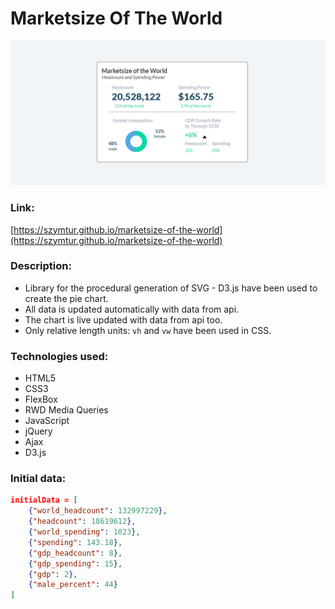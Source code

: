 # Marketsize Of The World

![](img/preview.png)

### Link:
[https://szymtur.github.io/marketsize-of-the-world](https://szymtur.github.io/marketsize-of-the-world)

### Description:
- Library for the procedural generation of SVG - D3.js have been used to create the pie chart.
- All data is updated automatically with data from api.
- The chart is live updated with data from api too.
- Only relative length units: `vh` and `vw` have been used in CSS.

### Technologies used:
- HTML5
- CSS3
- FlexBox
- RWD Media Queries
- JavaScript
- jQuery
- Ajax
- D3.js

### Initial data:

```json
initialData = [
    {"world_headcount": 132997229},
    {"headcount": 18619612},
    {"world_spending": 1023},
    {"spending": 143.18},
    {"gdp_headcount": 8},
    {"gdp_spending": 15},
    {"gdp": 2},
    {"male_percent": 44}
]
```
